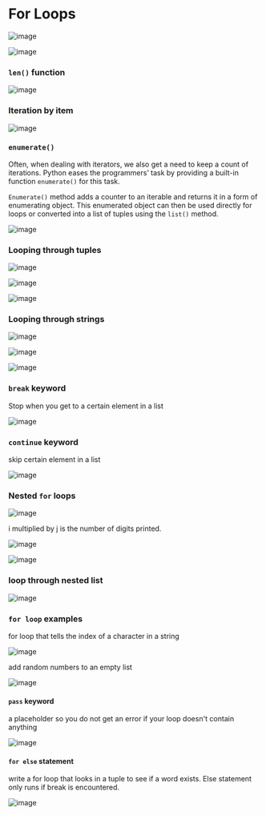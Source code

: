# For Loops

![image](https://user-images.githubusercontent.com/19383145/167043639-5fcb6933-767c-4805-8612-b79a7d5d1467.png)

![image](https://user-images.githubusercontent.com/19383145/167043722-f6cb1587-2c52-4e93-b77f-899779c0d6ff.png)

### `len()` function

![image](https://user-images.githubusercontent.com/19383145/167044789-e40cc218-0125-45a8-8e9c-62dd552f19cc.png)

### Iteration by item

![image](https://user-images.githubusercontent.com/19383145/167045153-9077bd1f-e36c-4705-9b4b-ce7b6fc75604.png)

### `enumerate()`

Often, when dealing with iterators, we also get a need to keep a count of iterations. Python eases the programmers’ task by providing a built-in function `enumerate()` for this task. 

`Enumerate()` method adds a counter to an iterable and returns it in a form of enumerating object. This enumerated object can then be used directly for loops or converted into a list of tuples using the `list()` method.

![image](https://user-images.githubusercontent.com/19383145/167045427-b4006c6f-2777-4f67-812b-e13074b3e318.png)

### Looping through tuples

![image](https://user-images.githubusercontent.com/19383145/167047454-a67b4b26-9490-47dd-93cc-649d0a5f435e.png)

![image](https://user-images.githubusercontent.com/19383145/167047708-087f5ac6-1e38-47c6-ab0b-da2977fe6639.png)

![image](https://user-images.githubusercontent.com/19383145/167047766-cf60d619-9d80-4051-8197-50415726d2ea.png)

### Looping through strings

![image](https://user-images.githubusercontent.com/19383145/167049104-284cf3bf-8b1e-4656-b3a7-543cd1a7160a.png)

![image](https://user-images.githubusercontent.com/19383145/167049178-d3a99734-9b13-41a4-abd8-cc3dbe199ac8.png)

![image](https://user-images.githubusercontent.com/19383145/167049239-db68da74-26f6-4a73-bc78-4af2f57aa490.png)

### `break` keyword
Stop when you get to a certain element in a list

![image](https://user-images.githubusercontent.com/19383145/167049793-a99ac01f-b3a0-46ac-b080-b053f3926aec.png)

### `continue` keyword
skip certain element in a list

![image](https://user-images.githubusercontent.com/19383145/167050694-7ed100fa-3826-4701-991b-feed1f878c21.png)

### Nested `for` loops


![image](https://user-images.githubusercontent.com/19383145/167050932-119cecad-ec90-411b-a369-4f43635a9724.png)

i multiplied by j is the number of digits printed. 

![image](https://user-images.githubusercontent.com/19383145/167051538-2e81ec42-366d-4173-afac-427953a0c195.png)

![image](https://user-images.githubusercontent.com/19383145/167051838-beb82a85-cf3e-46e8-ad59-850861b59975.png)

### loop through nested list

![image](https://user-images.githubusercontent.com/19383145/167052175-3d26651c-76d9-4817-9f66-d0a8ce4a31e3.png)

### `for loop` examples
for loop that tells the index of a character in a string

![image](https://user-images.githubusercontent.com/19383145/167052519-c13257bb-539b-409c-95fb-b87a91fcfee0.png)

add random numbers to an empty list

![image](https://user-images.githubusercontent.com/19383145/167052923-9b8756c8-7cbd-42d3-a890-68c67e03efd1.png)

#### `pass` keyword
a placeholder so you do not get an error if your loop doesn't contain anything

![image](https://user-images.githubusercontent.com/19383145/167053574-16b709d6-d212-4248-a714-93160bdf98e7.png)

#### `for else` statement
write a for loop that looks in a tuple to see if a word exists. Else statement only runs if break is encountered.

![image](https://user-images.githubusercontent.com/19383145/167054252-bbb45912-6c51-4dca-86ab-09e6efb8efc7.png)







